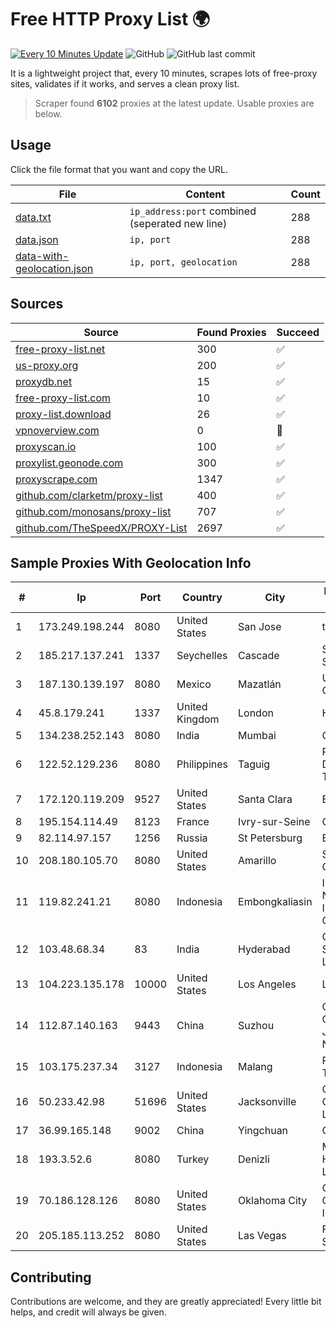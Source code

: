 
# Free HTTP Proxy List 🌍

[![Every 10 Minutes Update](https://github.com/mertguvencli/http-proxy-list/actions/workflows/main.yml/badge.svg?branch=main)](https://github.com/mertguvencli/http-proxy-list/actions/workflows/main.yml)
![GitHub](https://img.shields.io/github/license/mertguvencli/http-proxy-list)
![GitHub last commit](https://img.shields.io/github/last-commit/mertguvencli/http-proxy-list)

It is a lightweight project that, every 10 minutes, scrapes lots of free-proxy sites, validates if it works, and serves a clean proxy list.


> Scraper found **6102** proxies at the latest update. Usable proxies are below.

## Usage

Click the file format that you want and copy the URL.


|File|Content|Count|
|----|-------|-----|
|[data.txt](https://raw.githubusercontent.com/mertguvencli/http-proxy-list/main/proxy-list/data.txt)|`ip_address:port` combined (seperated new line)|288|
|[data.json](https://raw.githubusercontent.com/mertguvencli/http-proxy-list/main/proxy-list/data.json)|`ip, port`|288|
|[data-with-geolocation.json](https://raw.githubusercontent.com/mertguvencli/http-proxy-list/main/proxy-list/data-with-geolocation.json)|`ip, port, geolocation`|288|

## Sources

|Source|Found Proxies|Succeed|
|------|-------------|-------|
|[free-proxy-list.net](https://free-proxy-list.net)|300|✅|
|[us-proxy.org](https://www.us-proxy.org)|200|✅|
|[proxydb.net](http://proxydb.net)|15|✅|
|[free-proxy-list.com](https://free-proxy-list.com/?page=&port=&type%5B%5D=http&type%5B%5D=https&up_time=0&search=Search)|10|✅|
|[proxy-list.download](https://www.proxy-list.download/HTTP)|26|✅|
|[vpnoverview.com](https://vpnoverview.com/privacy/anonymous-browsing/free-proxy-servers)|0|🚫|
|[proxyscan.io](https://www.proxyscan.io)|100|✅|
|[proxylist.geonode.com](https://proxylist.geonode.com/api/proxy-list?limit=300&page=1&sort_by=lastChecked&sort_type=desc&protocols=http,https)|300|✅|
|[proxyscrape.com](https://api.proxyscrape.com/v2/?request=displayproxies&protocol=http&timeout=10000&country=all&ssl=all&anonymity=all)|1347|✅|
|[github.com/clarketm/proxy-list](https://raw.githubusercontent.com/clarketm/proxy-list/master/proxy-list-raw.txt)|400|✅|
|[github.com/monosans/proxy-list](https://raw.githubusercontent.com/monosans/proxy-list/main/proxies/http.txt)|707|✅|
|[github.com/TheSpeedX/PROXY-List](https://raw.githubusercontent.com/TheSpeedX/PROXY-List/master/http.txt)|2697|✅|


## Sample Proxies With Geolocation Info

|#|Ip|Port|Country|City|Internet Service Provider|
|-|--|----|-------|----|-------------------------|
|1|173.249.198.244|8080|United States|San Jose|tzulo, inc.|
|2|185.217.137.241|1337|Seychelles|Cascade|Stallion Network Services Limited|
|3|187.130.139.197|8080|Mexico|Mazatlán|Uninet S.A. de C.V.|
|4|45.8.179.241|1337|United Kingdom|London|Hostland LLC|
|5|134.238.252.143|8080|India|Mumbai|Google LLC|
|6|122.52.129.236|8080|Philippines|Taguig|Philippine Long Distance Telephone Co.|
|7|172.120.119.209|9527|United States|Santa Clara|EGIHosting|
|8|195.154.114.49|8123|France|Ivry-sur-Seine|Online S.A.S.|
|9|82.114.97.157|1256|Russia|St Petersburg|Enforta-MSK|
|10|208.180.105.70|8080|United States|Amarillo|Suddenlink Communications|
|11|119.82.241.21|8080|Indonesia|Embongkaliasin|Indonesia Network Information Center|
|12|103.48.68.34|83|India|Hyderabad|Country Online Services PVT LTD|
|13|104.223.135.178|10000|United States|Los Angeles|LayerHost|
|14|112.87.140.163|9443|China|Suzhou|China Unicom CHINA169 Jiangsu Province Network|
|15|103.175.237.34|3127|Indonesia|Malang|PT Marva Global Telekomunikasi|
|16|50.233.42.98|51696|United States|Jacksonville|Comcast Cable Communications, LLC|
|17|36.99.165.148|9002|China|Yingchuan|China Telecom|
|18|193.3.52.6|8080|Turkey|Denizli|Micronet Iletisim Hizmetleri Tic. Ltd.sti.|
|19|70.186.128.126|8080|United States|Oklahoma City|Cox Communications Inc.|
|20|205.185.113.252|8080|United States|Las Vegas|FranTech Solutions|



## Contributing

Contributions are welcome, and they are greatly appreciated! Every
little bit helps, and credit will always be given.

